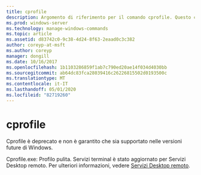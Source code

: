 ```yaml
---
title: cprofile
description: Argomento di riferimento per il comando cprofile. Questo comando è stato deprecato e non è garantito che sia supportato nelle versioni future di Windows.
ms.prod: windows-server
ms.technology: manage-windows-commands
ms.topic: article
ms.assetid: d83742c0-9c38-4d24-8f63-2eaad0c3c382
author: coreyp-at-msft
ms.author: coreyp
manager: dongill
ms.date: 10/16/2017
ms.openlocfilehash: 1b1103286859f1ab7c790ed20ae14f034d4030bb
ms.sourcegitcommit: ab64dc83fca28039416c26226815502d0193500c
ms.translationtype: MT
ms.contentlocale: it-IT
ms.lasthandoff: 05/01/2020
ms.locfileid: "82719260"
---
```

# <a name="cprofile"></a>cprofile

Cprofile è deprecato e non è garantito che sia supportato nelle versioni future di Windows.

Cprofile.exe: Profilo pulita. Servizi terminal è stato aggiornato per Servizi Desktop remoto. Per ulteriori informazioni, vedere [Servizi Desktop remoto](https://docs.microsoft.com/windows-server/remote/remote-desktop-services/welcome-to-rds).